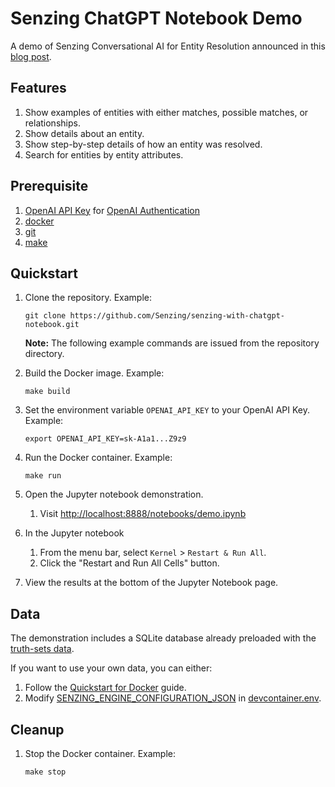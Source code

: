# Senzing ChatGPT Notebook Demo

A demo of Senzing Conversational AI for Entity Resolution announced in this
[blog post](https://senzing.com/first-conversational-ai-for-entity-resolution/).

## Features

1. Show examples of entities with either matches, possible matches, or relationships.
1. Show details about an entity.
1. Show step-by-step details of how an entity was resolved.
1. Search for entities by entity attributes.

## Prerequisite

1. [OpenAI API Key](https://platform.openai.com/account/api-keys) for
   [OpenAI Authentication](https://platform.openai.com/docs/api-reference/authentication)
1. [docker](https://github.com/Senzing/knowledge-base/blob/main/WHATIS/docker.md)
1. [git](https://github.com/Senzing/knowledge-base/blob/main/WHATIS/git.md)
1. [make](https://github.com/Senzing/knowledge-base/blob/main/WHATIS/make.md)

## Quickstart

1. Clone the repository.
   Example:

    ```console
    git clone https://github.com/Senzing/senzing-with-chatgpt-notebook.git
    ```

    **Note:** The following example commands are issued from the repository directory.

1. Build the Docker image.
   Example:

    ```console
    make build
    ```

1. Set the environment variable `OPENAI_API_KEY` to your OpenAI API Key.
   Example:

    ```console
    export OPENAI_API_KEY=sk-A1a1...Z9z9
    ```

1. Run the Docker container.
   Example:

    ```console
    make run
    ```

1. Open the Jupyter notebook demonstration.
    1. Visit [http://localhost:8888/notebooks/demo.ipynb](http://localhost:8888/notebooks/demo.ipynb)

1. In the Jupyter notebook
    1. From the menu bar, select `Kernel` > `Restart & Run All`.
    1. Click the "Restart and Run All Cells" button.
1. View the results at the bottom of the Jupyter Notebook page.

## Data

The demonstration includes a SQLite database already preloaded with the
[truth-sets data](https://github.com/Senzing/truth-sets).

If you want to use your own data, you can either:

1. Follow the [Quickstart for Docker](https://senzing.zendesk.com/hc/en-us/articles/12938524464403-Quickstart-For-Docker) guide.
1. Modify
   [SENZING_ENGINE_CONFIGURATION_JSON](https://github.com/Senzing/knowledge-base/blob/main/lists/environment-variables.md#senzing_engine_configuration_json)
   in
   [devcontainer.env](https://github.com/kakugawa/senzing-entity-resolution-plugin/blob/main/.devcontainer/devcontainer.env).

## Cleanup

1. Stop the Docker container.
   Example:

    ```console
    make stop
    ```
